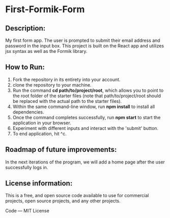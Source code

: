 # First-Formik-Form
## Description:
My first form app. The user is prompted to submit their email address and password in the input box. This project is built on the React app and utilizes jsx syntax as well as the Formik library.
## How to Run:
1. Fork the repository in its entirety into your account.
2. clone the repository to your machine.
3. Run the command **cd path/to/project/root**, which allows you to point to the root folder of the starter files (note that path/to/project/root should be replaced with the actual path to the starter files).
4. Within the same command-line window, run **npm install** to install all dependencies.
5. Once the command completes successfully, run **npm start** to start the application in your browser.
6. Experiment with different inputs and interact with the 'submit' button.
7. To end application, hit ^c.
## Roadmap of future improvements:
In the next iterations of the program, we will add a home page after the user successfully logs in.
## License information:
This is a free, and open source code available to use for commercial projects, open source projects, and any other projects.

Code — MIT License
